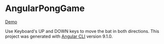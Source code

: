 # AngularPongGame

[Demo](https://sivajik.github.io/angular-pong-game/)

Use Keyboard's UP and DOWN keys to move the bat in both directions. This project was generated with [Angular CLI](https://github.com/angular/angular-cli) version 9.1.0.
